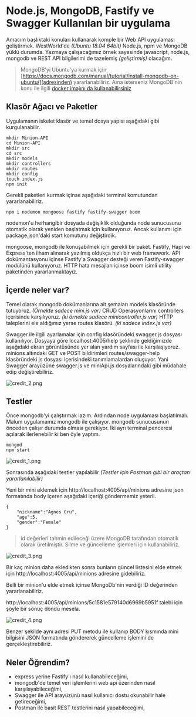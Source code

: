# Node.js, MongoDB, Fastify ve Swagger Kullanılan bir uygulama

Amacım başlıktaki konuları kullanarak komple bir Web API uygulaması geliştirmek. WestWorld'de _(Ubuntu 18.04 64bit)_ Node.js, npm ve MongoDB yüklü durumda. Yazmaya çalışacağımız örnek sayesinde javascript, node.js, mongodb ve REST API bilgilerimi de tazelemiş _(geliştirmiş)_ olacağım.

>MongoDB'yi Ubuntu'ya kurmak için [https://docs.mongodb.com/manual/tutorial/install-mongodb-on-ubuntu/](adresinden) yararlanabiliriz. Ama isterseniz MongoDB'nin konu ile ilgili [docker imajını da kullanabilirsiniz](https://hub.docker.com/_/mongo)

## Klasör Ağacı ve Paketler

Uygulamanın iskelet klasör ve temel dosya yapısı aşağıdaki gibi kurgulanabilir.

```
mkdir Minion-API
cd Minion-API
mkdir src
cd src
mkdir models
mkdir controllers
mkdir routes
mkdir config
touch index.js
npm init
```

Gerekli paketleri kurmak içinse aşağıdaki terminal komutundan yararlanabiliriz.

```
npm i nodemon mongoose fastify fastify-swagger boom
```

nodemon'u herhangibir dosyada değişiklik olduğunda node sunucusunu otomatik olarak yeniden başlatmak için kullanıyoruz. Ancak kullanımı için package.json'daki start komutunu değiştirdik.

mongoose, mongodb ile konuşabilmek için gerekli bir paket. Fastify, Hapi ve Express'ten ilham alınarak yazılmış oldukça hızlı bir web framework. API dokümantasyonu içinse Fastify'a Swagger desteği veren Fastify-swagger modülünü kullanıyoruz. HTTP hata mesajları içinse boom isimli utility paketinden yararlanmaktayız.

## İçerde neler var?

Temel olarak mongodb dokümanlarına ait şemaları models klasöründe tutuyoruz. _(Örnekte sadece mini.js var)_ CRUD Operasyonlarını controllers içerisinde karşılıyoruz. _(ki örnekte sadece minicontroller.js var)_ HTTP taleplerini ele aldığımız yerse routes klasörü. _(ki sadece index.js var)_

Swagger ile ilgili ayarlamalar için config klasöründeki swagger.js dosyası kullanılıyor. Dosyaya göre localhost:4005/help şeklinde geldiğimizde aşağıdaki ekran görüntüsünde yer alan yardım sayfası ile karşılaşıyoruz. minions altındaki GET ve POST bildirimleri routes/swagger-help klasöründeki js dosyası içerisindeki tanımlamalardan oluşuyor. Yani Swagger arayüzüne swagger.js ve miniApi.js dosyalarındaki gibi müdahale edip değiştirebiliriz.

![credit_2.png](credit_2.png)

## Testler

Önce mongodb'yi çalıştırmak lazım. Ardından node uygulaması başlatılmalı. Malum uygulamamız mongodb ile çalışıyor. mongodb sunucusunun önceden çalışır durumda olması gerekiyor. İki ayrı terminal penceresi açılarak ilerlenebilir ki ben öyle yaptım.

```
mongod
npm start
```

![credit_1.png](credit_1.png)

Sonrasında aşağıdaki testler yapılabilir _(Testler için Postman gibi bir araçtan yararlanılabilir)_

Yeni bir mini eklemek için http://localhost:4005/api/minions adresine json formatında body içeren aşağıdaki içeriği göndermemiz yeterli.

```
{
	"nickname":"Agnes Gru",
	"age":5,
	"gender":"Female"
}
```

>id değerleri tahmin edileceği üzere MongoDB tarafından otomatik olarak üretilmiştir. Silme ve güncelleme işlemleri için kullanabiliriz.

![credit_3.png](credit_3.png)

Bir kaç minion daha ekledikten sonra bunların güncel listesini elde etmek için http://localhost:4005/api/minions adresine gidebiliriz.

Belli bir minion'u elde etmek içinse MongoDb'nin verdiği ID değerinden yararlanabiliriz.

http://localhost:4005/api/minions/5c1581e579140d6969b5951f talebi için şöyle bir sonuç döndü mesela.

![credit_4.png](credit_4.png)

Benzer şekilde aynı adresi PUT metodu ile kullanıp BODY kısmında mini bilgisini JSON formatında göndererek güncelleme işlemini de gerçekleştirebiliriz.

## Neler Öğrendim?

- express yerine Fastify'ı nasıl kullanabileceğimi,
- mongodb'de temel veri işlemlerini web api üzerinden nasıl karşılayabileceğimi,
- Swagger ile API arayüzünü nasıl kullanıcı dostu okunabilir hale getireceğimi,
- Postman ile basit REST testlerini nasıl yapabileceğimi,
